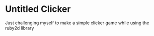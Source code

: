 # Untitled Clicker
Just challenging myself to make a simple clicker game while using the ruby2d library
